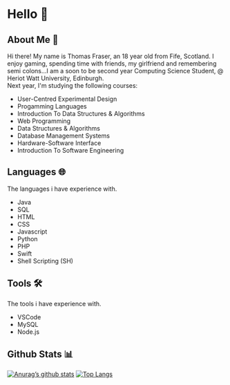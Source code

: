 <h1> Hello 👋 </h1>

<h2> About Me 👤</h2>

<p> Hi there! My name is Thomas Fraser, an 18 year old from Fife, Scotland. I enjoy gaming, spending time with friends, my girlfriend and remembering semi colons...I am a soon to be second year Computing Science Student, @ Heriot Watt University, Edinburgh. <br> Next year, I'm studying the following courses: </p>
<ul> 
  <li> User-Centred Experimental Design </li>
  <li> Progamming Languages </li>
  <li> Introduction To Data Structures & Algorithms </li>
  <li> Web Programming </li>
  <li> Data Structures & Algorithms </li>
  <li> Database Management Systems </li>
  <li> Hardware-Software Interface </li>
  <li> Introduction To Software Engineering </li>
</ul>

<h2> Languages 🌐</h2>

<p> The languages i have experience with. </p>

<ul> 
  <li> Java </li>
  <li> SQL </li>
  <li> HTML </li>
  <li> CSS </li>
  <li> Javascript </li>
  <li> Python </li>
  <li> PHP </li>
  <li> Swift </li>
  <li> Shell Scripting (SH) </li>
</ul>

<h2> Tools 🛠️ </h2>

<p> The tools i have experience with. </p>

<ul> 
  <li> VSCode </li>
  <li> MySQL </li>
  <li> Node.js </li>
</ul>

<h2> Github Stats 📊</h2>

[![Anurag’s github stats](https://github-readme-stats.vercel.app/api?username=TheRealThomasFraser)](https://github.com/TheRealThomasFraser)
[![Top Langs](https://github-readme-stats.vercel.app/api/top-langs/?username=TheRealThomasFraser&layout=compact)](https://github.com/TheRealThomasFraser)

